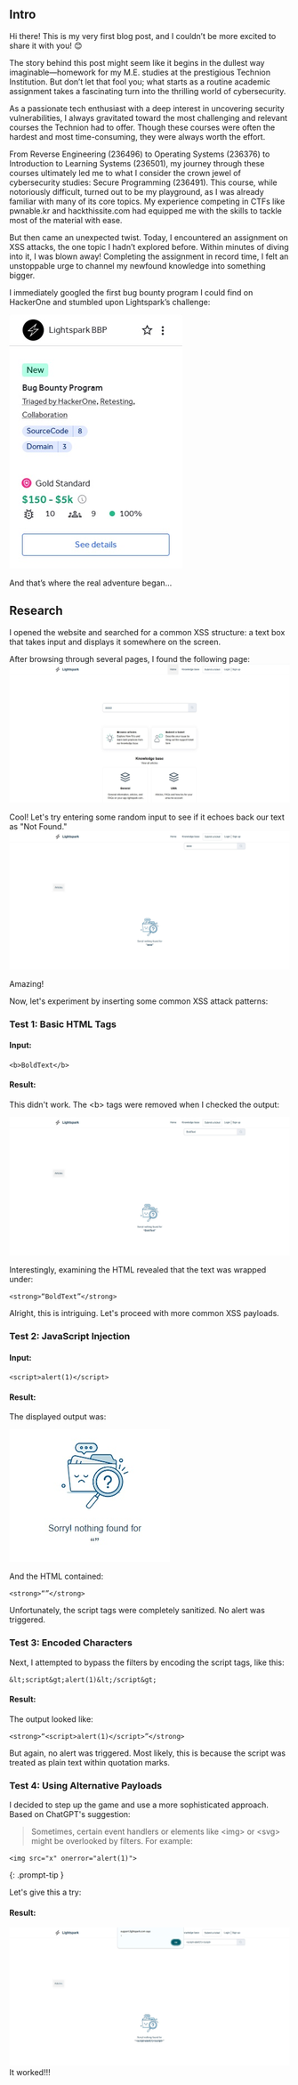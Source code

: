 ## Intro
Hi there! This is my very first blog post, and I couldn’t be more excited to share it with you! 😊

The story behind this post might seem like it begins in the dullest way imaginable—homework for my M.E. studies at the prestigious Technion Institution. But don’t let that fool you; what starts as a routine academic assignment takes a fascinating turn into the thrilling world of cybersecurity.

As a passionate tech enthusiast with a deep interest in uncovering security vulnerabilities, I always gravitated toward the most challenging and relevant courses the Technion had to offer. Though these courses were often the hardest and most time-consuming, they were always worth the effort.

From Reverse Engineering (236496) to Operating Systems (236376) to Introduction to Learning Systems (236501), my journey through these courses ultimately led me to what I consider the crown jewel of cybersecurity studies: Secure Programming (236491). This course, while notoriously difficult, turned out to be my playground, as I was already familiar with many of its core topics. My experience competing in CTFs like pwnable.kr and hackthissite.com had equipped me with the skills to tackle most of the material with ease.

But then came an unexpected twist. Today, I encountered an assignment on XSS attacks, the one topic I hadn’t explored before. Within minutes of diving into it, I was blown away! Completing the assignment in record time, I felt an unstoppable urge to channel my newfound knowledge into something bigger.

I immediately googled the first bug bounty program I could find on HackerOne and stumbled upon Lightspark’s challenge:

![Lightspark BugBounty](/assets/img/Lightspark-BugBounty.jpg)

And that’s where the real adventure began...

## Research
I opened the website and searched for a common XSS structure: a text box that takes input and displays it somewhere on the screen.

After browsing through several pages, I found the following page:
![Lightspark SupportPage](/assets/img/Lightspark-SupportPage.jpg)


Cool! Let's try entering some random input to see if it echoes back our text as "Not Found."
![Lightspark BoldText](/assets/img/Lightspark-NotFoundPage.jpg)


Amazing!

Now, let's experiment by inserting some common XSS attack patterns:

### Test 1: Basic HTML Tags
#### Input:
```
<b>BoldText</b>
```

#### Result:
This didn't work. The \<b\> tags were removed when I checked the output:

![Lightspark BoldText](/assets/img/Lightspark-BoldText.jpg)

Interestingly, examining the HTML revealed that the text was wrapped under:
```
<strong>“BoldText”</strong>
```

Alright, this is intriguing. Let's proceed with more common XSS payloads.

### Test 2: JavaScript Injection
#### Input:
```
<script>alert(1)</script>
```

#### Result:
The displayed output was:

![Lightspark BoldText](/assets/img/Lightspark-Alert.jpg)

And the HTML contained:
```
<strong>“”</strong>
```

Unfortunately, the script tags were completely sanitized. No alert was triggered.

### Test 3: Encoded Characters
Next, I attempted to bypass the filters by encoding the script tags, like this:
```
&lt;script&gt;alert(1)&lt;/script&gt;
```

#### Result:
The output looked like:
```
<strong>“<script>alert(1)</script>”</strong>
```

But again, no alert was triggered. Most likely, this is because the script was treated as plain text within quotation marks.

### Test 4: Using Alternative Payloads
I decided to step up the game and use a more sophisticated approach. Based on ChatGPT's suggestion:

>Sometimes, certain event handlers or elements like \<img\> or \<svg\> might be overlooked by filters. For example:
```
<img src="x" onerror="alert(1)">
```
{: .prompt-tip }

Let's give this a try:


#### Result:
![Lightspark BoldText](/assets/img/Lightspark-XSS.jpg)
It worked!!!

